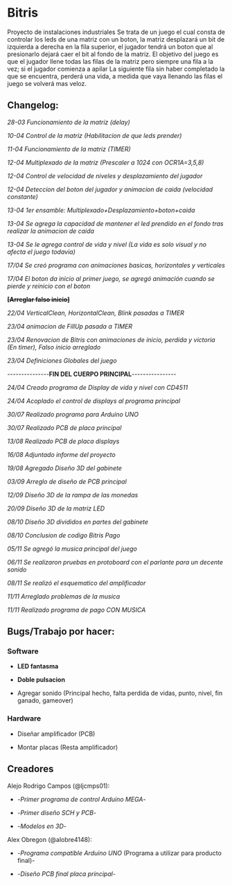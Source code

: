 ﻿# Bitris
Proyecto de instalaciones industriales
Se trata de un juego el cual consta de controlar los leds de una matriz con un boton, la matriz desplazará un bit de izquierda a derecha 
en la fila superior, el jugador tendrá un boton que al presionarlo dejará caer el bit al fondo de la matriz.
El objetivo del juego es que el jugador llene todas las filas de la matriz pero siempre una fila a la vez; si el jugador comienza a apilar
La siguiente fila sin haber completado la que se encuentra, perderá una vida, a medida que vaya llenando las filas el juego se volverá mas
veloz.

## Changelog:

_28-03 Funcionamiento de la matriz (delay)_

_10-04 Control de la matriz (Habilitacion de que leds prender)_

_11-04 Funcionamiento de la matriz (TIMER)_

_12-04 Multiplexado de la matriz (Prescaler a 1024 con OCR1A=3,5,8)_

_12-04 Control de velocidad de niveles y desplazamiento del jugador_

_12-04 Deteccion del boton del jugador y animacion de caida (velocidad constante)_

_13-04 1er ensamble: Multiplexado+Desplazamiento+boton+caida_

_13-04 Se agrega la capacidad de mantener el led prendido en el fondo tras realizar la animacion de caida_

_13-04 Se le agrega control de vida y nivel (La vida es solo visual y no afecta el juego todavia)_

_17/04 Se creó programa con animaciones basicas, horizontales y verticales_

_17/04 El boton da inicio al primer juego, se agregó animación cuando se pierde y reinicio con el boton_

~~**[Arreglar falso inicio]**~~

_22/04 VerticalClean, HorizontalClean, Blink pasadas a TIMER_

_23/04 animacion de FillUp pasada a TIMER_

_23/04 Renovacion de Bitris con animaciones de inicio, perdida y victoria (En timer), Falso inicio arreglado_

_23/04 Definiciones Globales del juego_

---------------**FIN DEL CUERPO PRINCIPAL**----------------

_24/04 Creado programa de Display de vida y nivel con CD4511_

_24/04 Acoplado el control de displays al programa principal_

_30/07 Realizado programa para Arduino UNO_

_30/07 Realizado PCB de placa principal_

_13/08 Realizado PCB de placa displays_

_16/08 Adjuntado informe del proyecto_

_19/08 Agregado Diseño 3D del gabinete_

_03/09 Arreglo de diseño de PCB principal_

_12/09 Diseño 3D de la rampa de las monedas_

_20/09 Diseño 3D de la matriz LED_

_08/10 Diseño 3D divididos en partes del gabinete_

_08/10 Conclusion de codigo Bitris Pago_

_05/11 Se agregó la musica principal del juego_

_06/11 Se realizaron pruebas en protoboard con el parlante para un decente sonido_

_08/11 Se realizó el esquematico del amplificador_

_11/11 Arreglado problemas de la musica_

_11/11 Realizado programa de pago CON MUSICA_

## Bugs/Trabajo por hacer:

### Software 

* **LED fantasma**

* **Doble pulsacion**

* Agregar sonido (Principal hecho, falta perdida de vidas, punto, nivel, fin ganado, gameover)

### Hardware 

* Diseñar amplificador (PCB)

* Montar placas (Resta amplificador)

## Creadores

Alejo Rodrigo Campos (@ljcmps01):

* -_Primer programa de control Arduino MEGA_-

* -_Primer diseño SCH y PCB_-

* -_Modelos en 3D_-


Alex Obregon (@alobre4148):

* -_Programa compatible Arduino UNO_ (Programa a utilizar para producto final)-

* -_Diseño PCB final placa principal_-